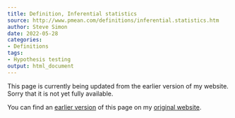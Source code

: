 ```yaml
---
title: Definition, Inferential statistics
source: http://www.pmean.com/definitions/inferential.statistics.htm
author: Steve Simon
date: 2022-05-28
categories:
- Definitions
tags:
- Hypothesis testing
output: html_document
---
```


This page is currently being updated from the earlier version of my website. Sorry that it is not yet fully available.

<!---More--->


You can find an [earlier version][sim1] of this page on my [original website][sim2].

[sim1]: http://www.pmean.com/definitions/inferential.statistics.htm
[sim2]: http://www.pmean.com/original_site.html
